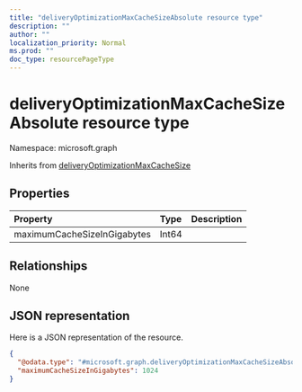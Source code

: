 ```yaml
---
title: "deliveryOptimizationMaxCacheSizeAbsolute resource type"
description: ""
author: ""
localization_priority: Normal
ms.prod: ""
doc_type: resourcePageType
---
```


# deliveryOptimizationMaxCacheSizeAbsolute resource type


Namespace: microsoft.graph




Inherits from [deliveryOptimizationMaxCacheSize](../resources/deliveryoptimizationmaxcachesize.md)

## Properties
|Property|Type|Description|
|:---|:---|:---|
|maximumCacheSizeInGigabytes|Int64||

## Relationships
None

## JSON representation
Here is a JSON representation of the resource.
<!-- {
  "blockType": "resource",
  "@odata.type": "microsoft.graph.deliveryOptimizationMaxCacheSizeAbsolute"
}
-->
``` json
{
  "@odata.type": "#microsoft.graph.deliveryOptimizationMaxCacheSizeAbsolute",
  "maximumCacheSizeInGigabytes": 1024
}
```


